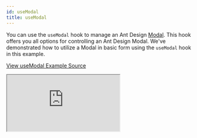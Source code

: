 ```yaml
---
id: useModal
title: useModal
---
```


You can use the `useModal` hook to manage an Ant Design [Modal](https://ant.design/components/modal/). This hook offers you all options for controlling an Ant Design Modal. We've demonstrated how to utilize a Modal in basic form using the `useModal` hook in this example.

[View useModal Example Source](https://github.com/pankod/refine/tree/master/examples/ui/useModal)

<iframe src="https://codesandbox.io/embed/github/pankod/refine/tree/master/examples/ui/useModal?autoresize=1&fontsize=14&theme=dark&view=preview"
    style={{width: "100%", height:"80vh", border: "0px", borderRadius: "8px", overflow:"hidden"}}
    title="refine-use-modal-example"
    allow="accelerometer; ambient-light-sensor; camera; encrypted-media; geolocation; gyroscope; hid; microphone; midi; payment; usb; vr; xr-spatial-tracking"
    sandbox="allow-forms allow-modals allow-popups allow-presentation allow-same-origin allow-scripts"
></iframe>

